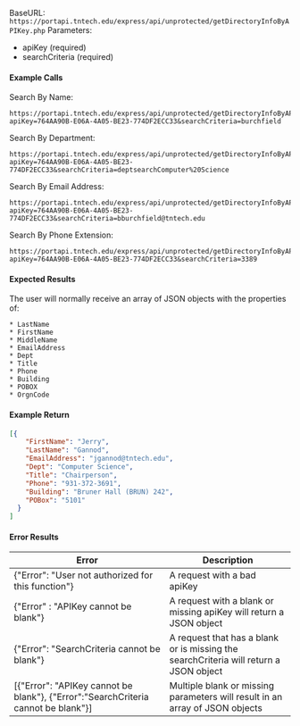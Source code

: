 BaseURL:  `https://portapi.tntech.edu/express/api/unprotected/getDirectoryInfoByAPIKey.php`
Parameters:
* apiKey (required)
* searchCriteria (required)
	
#### Example Calls

Search By Name:
```
https://portapi.tntech.edu/express/api/unprotected/getDirectoryInfoByAPIKey.php?apiKey=764AA90B-E06A-4A05-BE23-774DF2ECC33&searchCriteria=burchfield
```

Search By Department:
```
https://portapi.tntech.edu/express/api/unprotected/getDirectoryInfoByAPIKey.php?apiKey=764AA90B-E06A-4A05-BE23-774DF2ECC33&searchCriteria=deptsearchComputer%20Science
```

Search By Email Address:
```
https://portapi.tntech.edu/express/api/unprotected/getDirectoryInfoByAPIKey.php?apiKey=764AA90B-E06A-4A05-BE23-774DF2ECC33&searchCriteria=bburchfield@tntech.edu
```

Search By Phone Extension:
```
https://portapi.tntech.edu/express/api/unprotected/getDirectoryInfoByAPIKey.php?apiKey=764AA90B-E06A-4A05-BE23-774DF2ECC33&searchCriteria=3389
```

#### Expected Results
The user will normally receive an array of JSON objects with the properties of:

	* LastName
	* FirstName
	* MiddleName
	* EmailAddress
	* Dept
	* Title
	* Phone
	* Building
	* POBOX
	* OrgnCode
		
#### Example Return
```json
[{
    "FirstName": "Jerry",
    "LastName": "Gannod",
    "EmailAddress": "jgannod@tntech.edu",
    "Dept": "Computer Science",
    "Title": "Chairperson",
    "Phone": "931-372-3691",
    "Building": "Bruner Hall (BRUN) 242",
    "POBox": "5101"
  }
]
```

#### Error Results

| Error                                                                             | Description |
|-----------------------------------------------------------------------------------| ------------|
| {"Error": "User not authorized for this function"}                                | A request with a bad apiKey |
| {"Error" : "APIKey cannot be blank"}                                              | A request with a blank or missing apiKey will return a JSON object |	
| {"Error": "SearchCriteria cannot be blank"}                                       | A request that has a blank or is missing the searchCriteria will return a JSON object |
| [{"Error": "APIKey cannot be blank"}, {"Error":"SearchCriteria cannot be blank"}] | Multiple blank or missing parameters will result in an array of JSON objects |

